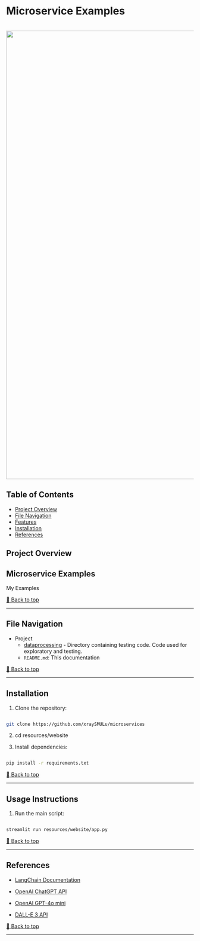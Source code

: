 # **Microservice Examples**
<a id="idtop"></a>  
<img src="./resources/content/ms1.png" width="1200">

## Table of Contents
* [Project Overview](#Project-Overview)
* [File Navigation](#File-Navigation)
* [Features](#Features)
* [Installation](#Installation)
* [References](#References)


## Project Overview

## Microservice Examples

My Examples

[🔼 Back to top](#idtop)
<hr>

## File Navigation

* Project
    -  [dataprocessing](dataprocessing) - Directory containing testing code. Code used for exploratory and testing.   
    -  `README.md`: This documentation 

[🔼 Back to top](#idtop)
<hr>

## Installation

1. Clone the repository:

```bash

git clone https://github.com/xraySMULu/microservices

```

2. cd resources/website

3. Install dependencies:

```bash

pip install -r requirements.txt

```

[🔼 Back to top](#idtop)
<hr>


## Usage Instructions

1. Run the main script:
    

```bash

streamlit run resources/website/app.py

```

[🔼 Back to top](#idtop)
<hr>

## References

- [LangChain Documentation](https://python.langchain.com/)

- [OpenAI ChatGPT API](https://platform.openai.com/docs/)

- [OpenAI GPT-4o mini](https://openai.com/index/gpt-4o-mini-advancing-cost-efficient-intelligence/)

- [DALL-E 3 API](https://help.openai.com/en/articles/8555480-dall-e-3-api)

[🔼 Back to top](#idtop)
<hr>
